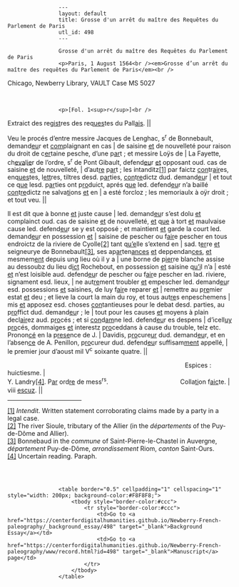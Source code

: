 
                    ---
                    layout: default
                    title: Grosse d'un arrêt du maître des Requêtes du Parlement de Paris
                    utl_id: 498
                    ---
                
                    Grosse d'un arrêt du maître des Requêtes du Parlement de Paris  
                    <p>Paris, 1 August 1564<br /><em>Grosse d’un arrêt du maître des requêtes du Parlement de Paris</em><br />
Chicago, Newberry Library, VAULT Case MS 5027</p>
<p> </p>
  
                    <p>[Fol. 1<sup>r</sup>]<br />
Extraict des reg<u>ist</u>res des req<u>ues</u>tes du Pall<u>ais</u>. ||</p>
<p align="left">Veu le procés d’entre messire Jacques de Lenghac, s<sup>r</sup> de Bonnebault, demand<u>eu</u>r et <u>com</u>plaignant en cas | de saisine <u>et</u> de nouvelleté pour raison du droit de c<u>er</u>taine pesche, d’une p<u>ar</u>t ; et messire Loÿs de | La Fayette, ch<u>eva</u>l<u>ie</u>r de l’ordre, s<sup>r</sup> de Pont Gibault, defend<u>eu</u>r <u>et</u> opposant oud. cas de saisine <u>et</u> de nouvelleté, | d’aut<u>re</u> p<u>ar</u>t ; les intanditz<a href="#_ftn1" name="_ftnref1" title="" id="_ftnref1">[1]</a> par faictz <u>con</u>tr<u>air</u>es, enq<u>ues</u>tes, l<u>ett</u>res, tiltres desd. p<u>ar</u>ties, <u>con</u>t<u>re</u>dictz dud. demand<u>eu</u>r | et tout ce q<u>ue</u> lesd. p<u>ar</u>ties ont p<u>ro</u>duict, aprés q<u>ue</u> led. defend<u>eu</u>r n’a baillé <u>con</u>t<u>re</u>dictz ne salva<u>ti</u>ons <u>et</u> en | a esté forcloz ; les memoriaulx à oÿr droit ; et tout veu. ||</p>
<p align="left">Il est dit que à bonne <u>et</u> juste cause | led. demand<u>eu</u>r s’est dolu <u>et</u> complainct oud. cas de saisine <u>et</u> de nouvelleté, <u>et</u> q<u>ue</u> à tort <u>et</u> maulvaise cause led. defend<u>eu</u>r se y est opposé ; et maintient <u>et</u> garde la court led. demand<u>eu</u>r en possession <u>et</u> | saisine de pescher ou f<u>air</u>e pescher en tous endroictz de la riviere de Cyolle<a href="#_ftn2" name="_ftnref2" title="" id="_ftnref2">[2]</a> tant q<u>u’e</u>lle s’extend en | sad. t<u>er</u>re <u>et</u> seigneurye de Bonnebault<a href="#_ftn3" name="_ftnref3" title="" id="_ftnref3">[3]</a>, ses ap<u>ar</u>ten<u>ances</u> <u>et</u> deppendan<u>ces</u>, <u>et</u> mesmem<u>ent</u> depuis ung lieu où il y a | une borne de p<u>ier</u>re blanche assise au dessoubz du lieu d<u>ict</u> Rochebout, en possession <u>et</u> saisine q<u>u’i</u>l n’a | esté <u>et</u> n’est loisible aud. defend<u>eu</u>r de pescher ou f<u>air</u>e pescher en lad. riviere, signament esd. lieux, | ne aut<u>re</u>ment troubler <u>et</u> empescher led. demand<u>eu</u>r esd. possessions <u>et</u> saisines, de luy f<u>air</u>e reparer <u>et</u> | remettre au p<u>re</u>mier estat <u>et</u> deu ; et lieve la court la main du roy, et tous aut<u>re</u>s enpeschemens | mis <u>et</u> apposez esd. choses <u>con</u>tantieuses pour le debat desd. parties, au p<u>ro</u>ffict dud. demand<u>eu</u>r ; le | tout pour les causes <u>et</u> moyens à plain decl<u>air</u>ez aud. p<u>ro</u>cés ; et si <u>con</u>d<u>am</u>ne led. defend<u>eu</u>r es despens | d’icell<u>uy</u> p<u>ro</u>cés, dommaiges <u>et</u> interestz p<u>ro</u>ceddans à cause du trouble, telz etc. Pronon<u>cé</u> en la p<u>rese</u>nce de J. | Davidis, p<u>ro</u>cure<u>ur</u> dud. demand<u>eu</u>r, et en l’absen<u>ce</u> de A. Penillon, p<u>ro</u>cureur dud. defend<u>eu</u>r suffisam<u>ment</u> appellé, | le premier jour d’aoust mil V<sup>c</sup> soixante quatre. ||</p>
<p>                                                                                                     Espices : huictiesme. |<br />
Y. Landry<a href="#_ftn4" name="_ftnref4" title="" id="_ftnref4">[4]</a>. P<u>ar</u> ord<u>re</u> de mess<sup>rs</sup>.                                         Colla<u>ti</u>on f<u>aic</u>te. <span style="line-height: 20.8px;">|</span><br />
viii <u>escuz</u>. ||</p>
<div>
<hr align="left" size="1" width="33%" /><div id="ftn1"><a href="#_ftnref1" name="_ftn1" title="" id="_ftn1">[1]</a> <em>Intendit</em>. Written statement corroborating claims made by a party in a legal case.</div>
<div id="ftn2"><a href="#_ftnref2" name="_ftn2" title="" id="_ftn2">[2]</a> The river Sioule, tributary of the Allier (in the <em>départements</em> of the Puy-de-Dôme and Allier).</div>
<div id="ftn3"><a href="#_ftnref3" name="_ftn3" title="" id="_ftn3">[3]</a> Bonnebaud in the <em>commune</em> of Saint-Pierre-le-Chastel in Auvergne, <em>département</em> Puy-de-Dôme, <em>arrondissement</em> Riom, <em>canton</em> Saint-Ours.</div>
<div id="ftn4"><a href="#_ftnref4" name="_ftn4" title="" id="_ftn4">[4]</a> Uncertain reading. Paraph.</div>
</div>
<p> </p>

                    
                     
                    <table border="0.5" cellpadding="1" cellspacing="1" style="width: 200px; background-color:#F8F8F8;">
                        <tbody style="border-color:#ccc">
                            <tr style="border-color:#ccc">
                                <td>Go to <a href="https://centerfordigitalhumanities.github.io/Newberry-French-paleography/_background_essay/498" target="_blank">Background Essay</a></td>
                                <td>Go to <a href="https://centerfordigitalhumanities.github.io/Newberry-French-paleography/www/record.html?id=498" target="_blank">Manuscript</a> page</td>
                            </tr>
                        </tbody>
                    </table>
                     
                
                